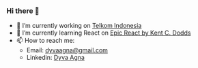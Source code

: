 ### Hi there 👋

- 🔭 I’m currently working on [Telkom Indonesia](https://www.linkedin.com/company/telekomunikasi-indonesia/)
- 🌱 I’m currently learning React on [Epic React by Kent C. Dodds](https://epicreact.dev)
- 📫 How to reach me: 
  - Email: [dyvaagna@gmail.com](mailto:dyvaagna@gmail.com)
  - Linkedin: [Dyva Agna](https://www.linkedin.com/in/dyvaagna/)
<!--
- 👯 I’m looking to collaborate on ...
- 🤔 I’m looking for help with ...
- 💬 Ask me about ...
- 📫 How to reach me: ...
- 😄 Pronouns: ...
- ⚡ Fun fact: ...
-->
